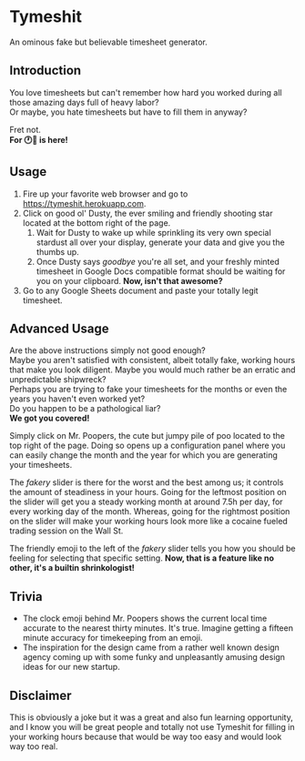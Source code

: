 # Tymeshit
An ominous fake but believable timesheet generator.

## Introduction
You love timesheets but can't remember how hard you worked during all those amazing days full of heavy labor?<br>
Or maybe, you hate timesheets but have to fill them in anyway?

Fret not.<br>
**For 🕐💩 is here!**

## Usage
1. Fire up your favorite web browser and go to <https://tymeshit.herokuapp.com>.
2. Click on good ol' Dusty, the ever smiling and friendly shooting star located at the bottom right of the page.
    1. Wait for Dusty to wake up while sprinkling its very own special stardust all over your display, generate your
       data and give you the thumbs up.
    2. Once Dusty says _goodbye_ you're all set, and your freshly minted timesheet in Google Docs compatible format
       should be waiting for you on your clipboard. **Now, isn't that awesome?**
3. Go to any Google Sheets document and paste your totally legit timesheet.

## Advanced Usage
Are the above instructions simply not good enough?<br>
Maybe you aren't satisfied with consistent, albeit totally fake, working hours that make you look diligent. Maybe you
would much rather be an erratic and unpredictable shipwreck?<br>
Perhaps you are trying to fake your timesheets for the months or even the years you haven't even worked yet?<br>
Do you happen to be a pathological liar?<br>
**We got you covered!**

Simply click on Mr. Poopers, the cute but jumpy pile of poo located to the top right of the page. Doing so opens up a
configuration panel where you can easily change the month and the year for which you are generating your timesheets.

The _fakery_ slider is there for the worst and the best among us; it controls the amount of steadiness in your hours.
Going for the leftmost position on the slider will get you a steady working month at around 7.5h per day, for every
working day of the month. Whereas, going for the rightmost position on the slider will make your working hours look more
like a cocaine fueled trading session on the Wall St.

The friendly emoji to the left of the _fakery_ slider tells you how you should be feeling for selecting that specific
setting. **Now, that is a feature like no other, it's a builtin shrinkologist!**

## Trivia
- The clock emoji behind Mr. Poopers shows the current local time accurate to the nearest thirty minutes. It's true.
  Imagine getting a fifteen minute accuracy for timekeeping from an emoji.
- The inspiration for the design came from a rather well known design agency coming up with some funky and unpleasantly
  amusing design ideas for our new startup.

## Disclaimer
This is obviously a joke but it was a great and also fun learning opportunity, and I know you will be great people and
totally not use Tymeshit for filling in your working hours because that would be way too easy and would look way too
real.
